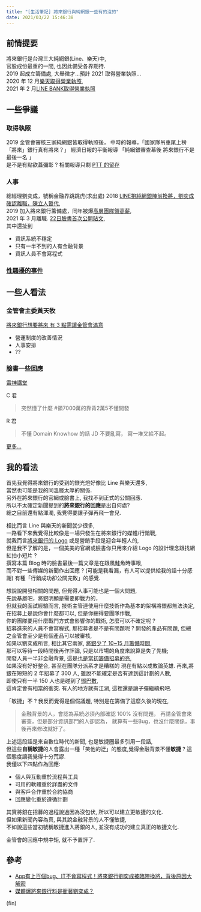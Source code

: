 ```yaml
---
title: "[生活筆記] 將來銀行與純網銀一些有的沒的"
date: 2021/03/22 15:46:38
---
```


## 前情提要

將來銀行是台灣三大純網銀(Line、樂天)中,  
官股成份最重的一間, 也因此備受各界期待.  
2019 起成立籌備處, 大舉徵才…預計 2021 取得營業執照…  
2020 年 12 月[樂天取得營業執照](https://finance.technews.tw/2020/12/09/rakuten-bank-obtain-a-business-license-to-officially-operate/),  
2021 年 2 月[LINE BANK取得營業執照](https://ctee.com.tw/news/finance/414166.html)

## 一些爭議

### 取得執照

2019 金管會審核三家純網銀皆取得執照後，
中時的報導，「國家隊吊車尾上榜 「將來」銀行真有將來？」
經濟日報的平衡報導 「純網銀審查幕後 將來銀行不是最後一名 」  
是不是有點欲蓋彌彰 ? 相關報導只剩 [PTT 的留存](https://pttcareers.com/Finance/1TIHhlWc)

### 人事

總經理劉奕成，號稱金融界跳跳虎(求出處)
2018 [LINE拚純網銀陣前換將，劉奕成確認離職，陳立人暫代](https://www.bnext.com.tw/article/51037/ic-liu-resign-from-line-financial-taiwan),  
2019 加入將來銀行籌備處，同年被爆[高層團隊領高薪](https://ec.ltn.com.tw/article/breakingnews/2898753),  
2021 年 3 月離職. [22日臉書首次公開貼文](https://www.facebook.com/icheng.liu/posts/10223510081007502),  
其中還扯到

- 資訊系統不穩定  
- 只有一半不到的人有金融背景
- 資訊人員不會寫程式  

### [性騷擾的事件](https://tw.news.yahoo.com/news/%E5%B0%87%E4%BE%86%E9%8A%80%E8%A1%8C%E7%88%86%E6%80%A7%E9%A8%B7%E6%A1%88%E8%99%95%E7%90%86%E4%B8%8D%E7%95%B6-%E5%A5%B3%E7%B6%93%E7%90%86%E6%82%A3%E6%86%82%E9%AC%B1%E7%97%87%E8%A2%AB%E9%9B%A2%E8%81%B7-%E7%9E%8E%E4%BA%8B%E5%A4%9A1-033204011.html)

## 一些人看法

### 金管會主委黃天牧

[將來銀行想要將來 有 3 點需讓金管會滿意](https://ctee.com.tw/news/policy/433346.html)

- 營運制度的改善情況
- 人事安排
- ??

### 臉書一些回應

[雷神講堂](https://www.facebook.com/groups/rayforum/permalink/3799532576793539)  

C 君

> 突然懂了什麼 #領7000萬的靠背2萬5不懂開發

R 君

> 不懂 Domain Knowhow 的話 JD 不要亂寫，
> 寫一堆又給不起。

[更多…](https://www.facebook.com/search/posts/?q=%E5%B0%87%E4%BE%86%E9%8A%80%E8%A1%8C)

## 我的看法

首先我覺得將來銀行的受到的鎂光燈好像比 Line 與樂天還多,  
當然也可能是我的同溫層太厚的關係.  
另外在將來銀行的官網或臉書上, 我找不到正式的公關回應.  
所以不太確定新聞提到的**將來銀行的回應**是出自何處?  
總之目前還有點渾濁, 我覺得要讓子彈再飛一會兒.  

相比而言 Line 與樂天的新聞就少很多,  
一路看下來我覺得比較像是一場只發生在將來銀行的媒體/行銷戰,  
就我而言[將來銀行的 Logo](https://www.nextbank.com.tw/) 或是營銷手段是迎合年輕人的,  
但是我不了解的是，一個美美的官網或臉書你只用來介紹 Logo 的設計理念跟找網紅拍小短片 ?  
撰寫本篇 Blog 時的臉書最後一篇文章是在跟風鮭魚時事哏,  
而不對一些傳媒的新聞作出回應 ? (可能是我看漏，有人可以提供給我的話十分感謝)
有種「行銷成功卻公關完敗」的感覺.

想說說開發相關的問題, 但覺得人事可能也是一個大問題,  
先說基層吧，將銀明顯是需要即戰力的，  
但就我的面試經驗而言, 技術主管連使用什麼技術作為基本的架構將銀都無法決定,  
在招募上是說你會什麼都可以, 但是你總得要團隊作戰,  
你的團隊要用什麼戰鬥方式會影響你的戰術, 怎麼可以不確定呢 ?  
招募進來的人員不會寫程式, 那招募者是不是有問題呢 ?
開發的產品有問題, 但總之金管會至少是有個產品可以被審核,  
如果以劉奕成所言, 相比其它兩家, [將銀少了 10~15 月籌備時間](https://tw.appledaily.com/property/20210322/ZSXT3D6IL5FMRD7TCQG3GRQHJQ/),  
那可以等待一段時間後再作評論, 只是以市場的角度來說算是失了先機;  
開發人員一半非金融背景, 這是[也是當初籌備招募的亮](https://buzzorange.com/techorange/2020/08/28/online-bank-needs-new-prefessional/),  
如果沒有好好整合, 甚至在團隊分派系才是糟糕的
現在有點以成敗論英雄.
再來,將銀在短短的 2 年招募了 300 人, 雖說不能確定是否有達到這計劃的人數,  
即使只有一半 150 人也是碰到了[鄧巴數](https://zh.wikipedia.org/zh-tw/%E9%82%93%E5%B7%B4%E6%95%B0),  
這肯定會有相當的衝突.
有人的地方就有江湖, 這裡還是讓子彈繼續飛吧.

「敏捷」不 ? 我反而覺得是個假議題, 特別是在籌備了這麼久後的現在,  

> 金融背景的人，會認為系統必須內部確認 100% 沒有問題，
> 再請金管會來審查，但是部分資訊部門的人卻認為，
> 就算有一些Bug，也沒什麼關係，事後再來修改就好了。

上述這段話是來自數位時代的新聞, 也是敏捷圈最多引用一段話,  
但這些**自稱敏捷**的人會露出一種「笑他的迂」的態度,覺得金融背景不懂**敏捷** ?
這個態度讓我覺得十分荒謬.  
我僅以下四點作為回應:

- 個人與互動重於流程與工具  
- 可用的軟體重於詳盡的文件  
- 與客戶合作重於合約協商  
- 回應變化重於遵循計劃  

其實將銀在招募的過程說過因為沒包伏, 所以可以建立更敏捷的文化.  
但如果新聞內容為真, 與其說金融背景的人不懂敏捷,  
不如說這些當初號稱敏捷進入將銀的人, 並沒有成功的建立真正的敏捷文化.  

金管會的回應中規中矩, 就不予置評了.

## 參考

- [App有上百個bug、IT不會寫程式！將來銀行劉奕成被臨陣換將，背後原因大解密](https://www.bnext.com.tw/article/61864/nextbank-icliu)
- [媒體爆將來銀行料是衝著劉奕成？](https://www.storm.mg/article/1675977)

(fin)
